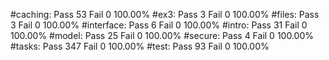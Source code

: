 #caching:
	Pass 53 Fail 0 100.00%
#ex3:
	Pass 3 Fail 0 100.00%
#files:
	Pass 3 Fail 0 100.00%
#interface:
	Pass 6 Fail 0 100.00%
#intro:
	Pass 31 Fail 0 100.00%
#model:
	Pass 25 Fail 0 100.00%
#secure:
	Pass 4 Fail 0 100.00%
#tasks:
	Pass 347 Fail 0 100.00%
#test:
	Pass 93 Fail 0 100.00%
